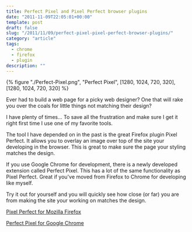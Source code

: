 ```yaml
---
title: Perfect Pixel and Pixel Perfect browser plugins
date: "2011-11-09T22:05:01+00:00"
template: post
draft: false
slug: "/2011/11/09/perfect-pixel-pixel-perfect-browser-plugins/"
category: "article"
tags:
  - chrome
  - firefox
  - plugin
description: ""
---
```


{% figure "./Perfect-Pixel.png", "Perfect Pixel", [1280, 1024, 720, 320], [1280, 1024, 720, 320] %}

Ever had to build a web page for a picky web designer? One that will rake you over the coals for little things not matching their design?

I have plenty of times... To save all the frustration and make sure I get it right first time I use one of my favorite tools.

The tool I have depended on in the past is the great Firefox plugin Pixel Perfect. It allows you to overlay an image over top of the site your developing in the browser. This is great to make sure the page your styling matches the design.

If you use Google Chrome for development, there is a newly developed extension called Perfect Pixel. This has a lot of the same functionality as Pixel Perfect. Great if you've moved from Firefox to Chrome for developing like myself.

Try it out for yourself and you will quickly see how close (or far) you are from making the site your working on matches the design.

[Pixel Perfect for Mozilla Firefox](https://addons.mozilla.org/en-US/firefox/addon/pixel-perfect/)

[Perfect Pixel for Google Chrome](https://chrome.google.com/webstore/detail/dkaagdgjmgdmbnecmcefdhjekcoceebi)
